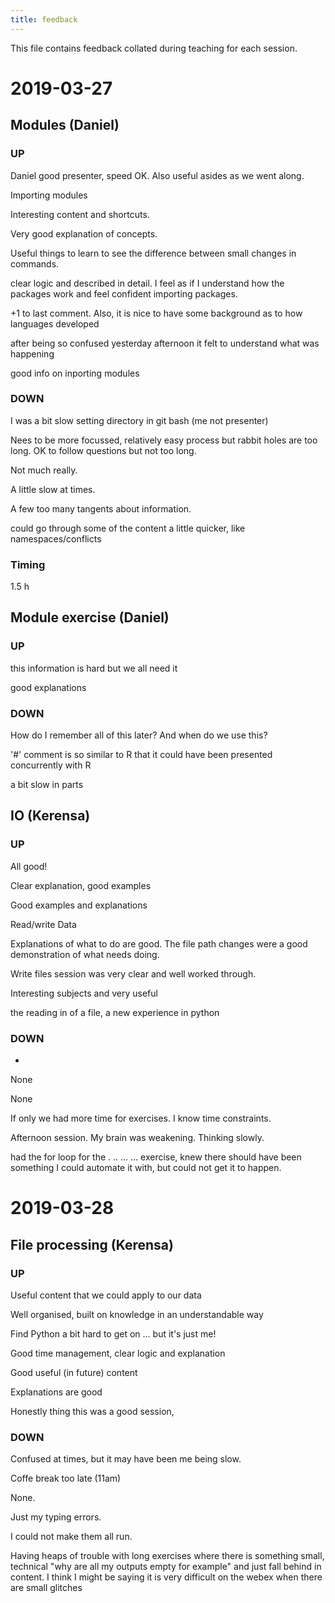 ```yaml
---
title: feedback
---
```


This file contains feedback collated during teaching for each session.

# 2019-03-27

## Modules (Daniel)

### **UP**
Daniel good presenter, speed OK. Also useful asides as we went along.

Importing modules

Interesting content and shortcuts.

Very good explanation of concepts.

Useful things to learn to see the difference between small changes in commands.

clear logic and described in detail. I feel as if I understand how the packages work and feel confident importing packages.

+1 to last comment. Also, it is nice to have some background as to how languages developed

after being so confused yesterday afternoon it felt to understand what was happening

good info on inporting modules

### **DOWN**
I was a bit slow setting directory in git bash (me not presenter)

Nees to be more focussed, relatively easy process but rabbit holes 
are too long. OK to follow questions but not too long.

Not much really.

A little slow at times.

A few too many tangents about information.

could go through some of the content a little quicker, like namespaces/conflicts

### **Timing**

1.5 h

## Module exercise (Daniel)

### **UP**

this information is hard but we all need it

good explanations

### **DOWN**

How do I remember all of this later? And when do we use this?

'#' comment is so similar to R that it could have been presented concurrently with R

a bit slow in parts

## IO (Kerensa)

### **UP**

All good!

Clear explanation, good examples

Good examples and explanations

Read/write Data

Explanations of what to do are good. The file path changes were a good demonstration of what needs doing. 

Write files session was very clear and well worked through.

Interesting subjects and very useful

the reading in of a file, a new experience in python

### **DOWN**

-
None

None

If only we had more time for exercises. I know time constraints. 

Afternoon session. My brain was weakening. Thinking slowly. 

had the for loop for the . .. ... ... exercise, knew there should have been something I could automate it with, but could not
get it to happen.

# 2019-03-28

## File processing (Kerensa)

### **UP**

Useful content that we could apply to our data

Well organised, built on knowledge in an understandable way

Find Python a bit hard to get on ... but it's just me!

Good time management, clear logic and explanation

Good useful (in future) content

Explanations are good

Honestly thing this was a good session,

### **DOWN**

Confused at times, but it may have been me being slow.

Coffe break too late (11am)

None. 

Just my typing errors.

I could not make them all run.

Having heaps of trouble with long exercises where there is something small, technical "why are all my outputs empty for example" and just fall behind in content. I think I might be saying it is very difficult on the webex when there are small glitches
